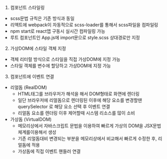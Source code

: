 1. 컴포넌트 스타일링

- scss문법 규칙은 기존 방식과 동일
- 리액트에 webpack이 자동적으로 scss-loader를 통해서 scss파일을 컴파일링
- npm start로 react앱 구동시 실시간 컴파일링 가능
- 루트 컴포넌트인 App.js에 import문으로 style.scss 상대경로만 지정

2. 가상DOM에 스타일 객체 지정

- 객체 리터럴 방식으로 스타일을 직접 가상DOM에 지정 가능
- 스타일 객체를 변수에 할당하고 가상DOM에 지정 가능

3. 컴포넌트에 이벤트 연결 ​

- 리얼돔 (RealDOM)
  - HTML태그를 브라우저가 해석을 해서 DOM형태로 화면에 렌더링
  - 일단 브라우저에 리얼돔으로 렌더링된 이후에 해당 요소를 변경할땐 querySelector 로 해당 요소 선택 후 이벤트 연결
  - 리얼돔 요소를 렌더링 이후 제어할때 시스템 리소스를 많이 소비 ​
- 가상돔 (VirtualDOM)
  - 메모리상에서 자바스크립트 문법을 이용하여 빠르게 가상의 DOM을 JSX문법체계를이용해서 생성
  - 기존 리얼돔대비 변경되는 부분을 메모리상에서 비교해서 빠르게 수정한 후, 리얼돔에 적용
  - 가상돔에 직접 이벤트 핸들러 연결
